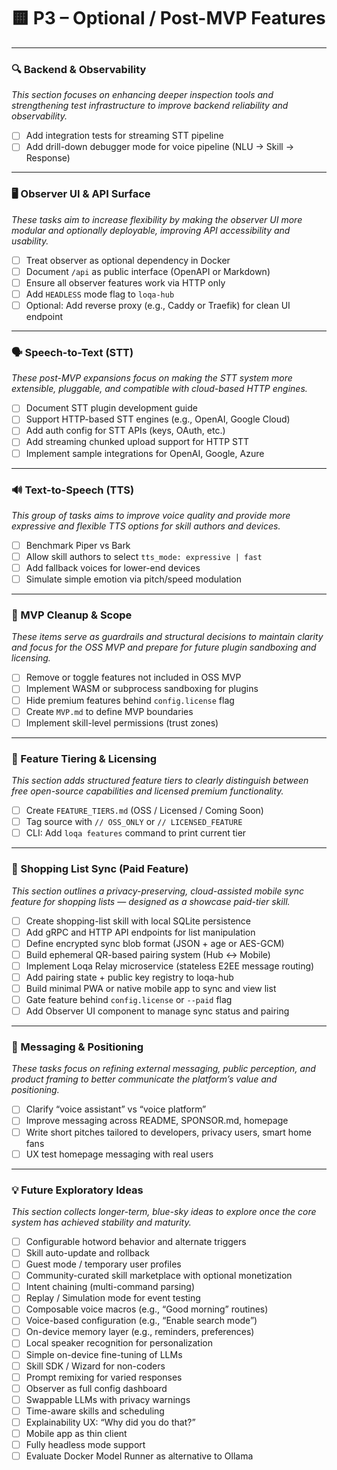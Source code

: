 # 🟨 P3 – Optional / Post-MVP Features

---

### 🔍 Backend & Observability
_This section focuses on enhancing deeper inspection tools and strengthening test infrastructure to improve backend reliability and observability._

- [ ] Add integration tests for streaming STT pipeline
- [ ] Add drill-down debugger mode for voice pipeline (NLU → Skill → Response)

---

### 🖥️ Observer UI & API Surface
_These tasks aim to increase flexibility by making the observer UI more modular and optionally deployable, improving API accessibility and usability._

- [ ] Treat observer as optional dependency in Docker
- [ ] Document `/api` as public interface (OpenAPI or Markdown)
- [ ] Ensure all observer features work via HTTP only
- [ ] Add `HEADLESS` mode flag to `loqa-hub`
- [ ] Optional: Add reverse proxy (e.g., Caddy or Traefik) for clean UI endpoint

---

### 🗣️ Speech-to-Text (STT)
_These post-MVP expansions focus on making the STT system more extensible, pluggable, and compatible with cloud-based HTTP engines._

- [ ] Document STT plugin development guide
- [ ] Support HTTP-based STT engines (e.g., OpenAI, Google Cloud)
- [ ] Add auth config for STT APIs (keys, OAuth, etc.)
- [ ] Add streaming chunked upload support for HTTP STT
- [ ] Implement sample integrations for OpenAI, Google, Azure

---

### 🔊 Text-to-Speech (TTS)
_This group of tasks aims to improve voice quality and provide more expressive and flexible TTS options for skill authors and devices._

- [ ] Benchmark Piper vs Bark
- [ ] Allow skill authors to select `tts_mode: expressive | fast`
- [ ] Add fallback voices for lower-end devices
- [ ] Simulate simple emotion via pitch/speed modulation

---

### 🧹 MVP Cleanup & Scope
_These items serve as guardrails and structural decisions to maintain clarity and focus for the OSS MVP and prepare for future plugin sandboxing and licensing._

- [ ] Remove or toggle features not included in OSS MVP
- [ ] Implement WASM or subprocess sandboxing for plugins
- [ ] Hide premium features behind `config.license` flag
- [ ] Create `MVP.md` to define MVP boundaries
- [ ] Implement skill-level permissions (trust zones)

---

### 🪪 Feature Tiering & Licensing
_This section adds structured feature tiers to clearly distinguish between free open-source capabilities and licensed premium functionality._

- [ ] Create `FEATURE_TIERS.md` (OSS / Licensed / Coming Soon)
- [ ] Tag source with `// OSS_ONLY` or `// LICENSED_FEATURE`
- [ ] CLI: Add `loqa features` command to print current tier

---

### 🧺 Shopping List Sync (Paid Feature)
_This section outlines a privacy-preserving, cloud-assisted mobile sync feature for shopping lists — designed as a showcase paid-tier skill._

- [ ] Create shopping-list skill with local SQLite persistence
- [ ] Add gRPC and HTTP API endpoints for list manipulation
- [ ] Define encrypted sync blob format (JSON + age or AES-GCM)
- [ ] Build ephemeral QR-based pairing system (Hub ↔ Mobile)
- [ ] Implement Loqa Relay microservice (stateless E2EE message routing)
- [ ] Add pairing state + public key registry to loqa-hub
- [ ] Build minimal PWA or native mobile app to sync and view list
- [ ] Gate feature behind `config.license` or `--paid` flag
- [ ] Add Observer UI component to manage sync status and pairing
---

### 🧭 Messaging & Positioning
_These tasks focus on refining external messaging, public perception, and product framing to better communicate the platform’s value and positioning._

- [ ] Clarify “voice assistant” vs “voice platform”
- [ ] Improve messaging across README, SPONSOR.md, homepage
- [ ] Write short pitches tailored to developers, privacy users, smart home fans
- [ ] UX test homepage messaging with real users

---

### 💡 Future Exploratory Ideas
_This section collects longer-term, blue-sky ideas to explore once the core system has achieved stability and maturity._

- [ ] Configurable hotword behavior and alternate triggers
- [ ] Skill auto-update and rollback
- [ ] Guest mode / temporary user profiles
- [ ] Community-curated skill marketplace with optional monetization
- [ ] Intent chaining (multi-command parsing)
- [ ] Replay / Simulation mode for event testing
- [ ] Composable voice macros (e.g., “Good morning” routines)
- [ ] Voice-based configuration (e.g., “Enable search mode”)
- [ ] On-device memory layer (e.g., reminders, preferences)
- [ ] Local speaker recognition for personalization
- [ ] Simple on-device fine-tuning of LLMs
- [ ] Skill SDK / Wizard for non-coders
- [ ] Prompt remixing for varied responses
- [ ] Observer as full config dashboard
- [ ] Swappable LLMs with privacy warnings
- [ ] Time-aware skills and scheduling
- [ ] Explainability UX: “Why did you do that?”
- [ ] Mobile app as thin client
- [ ] Fully headless mode support
- [ ] Evaluate Docker Model Runner as alternative to Ollama